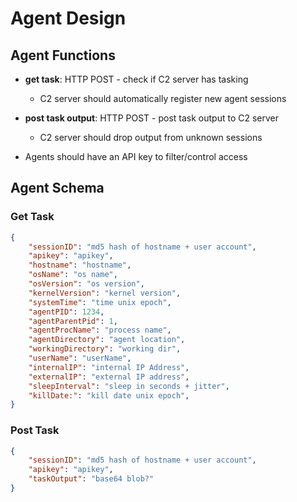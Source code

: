 # Agent Design

## Agent Functions

- **get task**: HTTP POST - check if C2 server has tasking
    - C2 server should automatically register new agent sessions

- **post task output**: HTTP POST - post task output to C2 server
    - C2 server should drop output from unknown sessions

- Agents should have an API key to filter/control access

## Agent Schema

### Get Task

```json
{
    "sessionID": "md5 hash of hostname + user account",
    "apikey": "apikey",
    "hostname": "hostname",
    "osName": "os name",
    "osVersion": "os version",
    "kernelVersion": "kernel version",
    "systemTime": "time unix epoch",
    "agentPID": 1234,
    "agentParentPid": 1,
    "agentProcName": "process name",
    "agentDirectory": "agent location",
    "workingDirectory": "working dir",
    "userName": "userName",
    "internalIP": "internal IP Address",
    "externalIP": "external IP address",
    "sleepInterval": "sleep in seconds + jitter",
    "killDate:": "kill date unix epoch",
}
```

### Post Task

```json
{
    "sessionID": "md5 hash of hostname + user account",
    "apikey": "apikey",
    "taskOutput": "base64 blob?"
}
```

